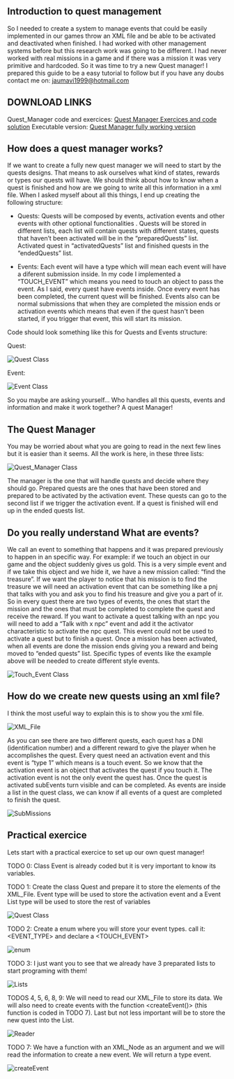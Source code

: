 ## Introduction to quest management
So I needed to create a system to manage events that could be easily implemented in our games throw an XML file and be able to be activated and deactivated when finished. I had worked with other management systems before but this research work was going to be different. I had never worked with real missions in a game and if there was a mission it was very primitive and hardcoded. So it was time to try a new Quest manager!
I prepared this guide to be a easy tutorial to follow but if you have any doubs contact me on: jaumavi1999@hotmail.com

## DOWNLOAD LINKS
Quest_Manager code and exercices:
[Quest Manager Exercices and code solution]()
Executable version:
[Quest Manager fully working version]()

## How does a quest manager works?
If we want to create a fully new quest manager we will need to start by the quests designs. That means to ask ourselves what kind of states, rewards or types our quests will have. We should think about how to know when a quest is finished and how are we going to write all this information in a xml file. When I asked myself about all this things, I end up creating the following structure:

 - Quests: Quests will be composed by events, activation events and other events with other optional functionalities . Quests will be    stored in different lists, each list will contain quests with different states, quests that haven’t been activated will be in the “preparedQuests” list. Activated quest in “activatedQuests” list and finished quests in the “endedQuests” list.

 - Events: Each event will have a type which will mean each event will have a diferent submission inside. In my code I implemented a “TOUCH_EVENT” which means you need to touch an object to pass the event. As I said, every quest have events inside. Once every event has been completed, the current quest will be finished. Events also can be normal submissions that when they are completed the mission ends or activation events which means that even if the quest hasn't been started, if you trigger that event, this will start its mission.

Code should look something like this for Quests and Events structure:

Quest:

![Quest Class](https://github.com/Jaumeavinyo/Quest-Manager/blob/master/ScreenShots/Quest.png?raw=true)

Event:

![Event Class](https://github.com/Jaumeavinyo/Quest-Manager/blob/master/ScreenShots/Event.png?raw=true)

So you maybe are asking yourself… Who handles all this quests, events and information and make it work together? 
A quest Manager!

## The Quest Manager

You may be worried about what you are going to read in the next few lines but it is easier than it seems. All the work is here, in these 
three lists:

![Quest_Manager Class](https://github.com/Jaumeavinyo/Quest-Manager/blob/master/ScreenShots/Quest_Manager.png?raw=true)

The manager is the one that will handle quests and decide where they should go. Prepared quests are the ones that have been stored and prepared to be activated by the activation event. These quests can go to the second list if we trigger the activation event. If a quest is finished will end up in the ended quests list.

## Do you really understand What are events?

We call an event to something that happens and it was prepared previously to happen in an specific way. For example: if we touch an object in our game and the object suddenly gives us gold.
This is a very simple event and if we take this object and we hide it, we have a new mission called: “find the treasure”. If we want the player to notice that his mission is to find the treasure we will need an activation event that can be something like a pnj that talks with you and ask you to find his treasure and give you a part of ir.
So in every quest there are two types of events, the ones that start the mission and the ones that must be completed to complete the quest and receive the reward. If you want to activate a quest talking with an npc you will need to add a “Talk with x npc” event and add it the activator characteristic to activate the npc quest. This event could not be used to activate a quest but to finish a quest.
Once a mission has been activated, when all events are done the mission ends giving you a reward and being moved to “ended quests” list.
Specific types of events like the example above will be needed to create different style events.

![Touch_Event Class](https://github.com/Jaumeavinyo/Quest-Manager/blob/master/ScreenShots/Touch_Event.png?raw=true)

## How do we create new quests using an xml file?

I think the most useful way to explain this is to show you the xml file.

![XML_File](https://github.com/Jaumeavinyo/Quest-Manager/blob/master/ScreenShots/XML_File.png?raw=true)

As you can see there are two different quests, each quest has a DNI (identification number) and a different reward to give the player when he accomplishes the quest. Every quest need an activation event and this event is “type 1” which means is a touch event. So we know that the activation event is an object that activates the quest if you touch it.
The activation event is not the only event the quest has. Once the quest is activated subEvents turn visible and can be completed. As events are inside a list in the quest class, we can know if all events of a quest are completed to finish the quest.

![SubMissions](https://github.com/Jaumeavinyo/Quest-Manager/blob/master/ScreenShots/SubMissions_List.png?raw=true)


## Practical exercice
Lets start with a practical exercice to set up our own quest manager!

TODO 0:
Class Event is already coded but it is very important to know its variables.

TODO 1: Create the class Quest and prepare it to store the elements of the XML_File. Event type will be used to store the activation event and a Event List type will be used to store the rest of variables

![Quest Class](https://github.com/Jaumeavinyo/Quest-Manager/blob/master/ScreenShots/Quest.png?raw=true)

TODO 2: Create a enum where you will store your event types. call it: <EVENT_TYPE> and declare a <TOUCH_EVENT>

![enum](https://github.com/Jaumeavinyo/Quest-Manager/blob/master/ScreenShots/enum_event_type.png?raw=true)

TODO 3: I just want you to see that we already have 3 preparated lists to start programing with them!

![Lists](https://github.com/Jaumeavinyo/Quest-Manager/blob/master/ScreenShots/Three%20Lists.png?raw=true)

TODOS 4, 5, 6, 8, 9: We will need to read our XML_File to store its data. We will also need to create events with the function <createEvent()> (this function is coded in TODO 7). Last but not less important will be to store the new quest into the <preparedQuests> List.

![Reader](https://github.com/Jaumeavinyo/Quest-Manager/blob/master/ScreenShots/TODOS%204%205%206%208%209.png?raw=true)

TODO 7: We have a function with an XML_Node as an argument and we will read the information to create a new event. We will return a type event.

![createEvent](https://github.com/Jaumeavinyo/Quest-Manager/blob/master/ScreenShots/TODO%207.png?raw=true)













